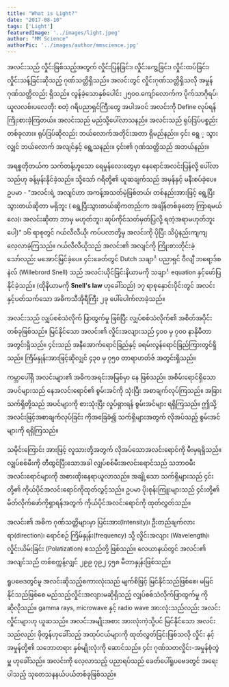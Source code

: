 ```yaml
---
title: "What is Light?"
date: "2017-08-10"
tags: ['Light']
featuredImage: '../images/light.jpeg'
author: "MM Science"
authorPic: '../images/author/mmscience.jpg'
---
```

အလင်းသည် လှိုင်းဖြစ်သည့်အတွက် လှိုင်းပြန်ခြင်း၊ လှိုင်းကွေ့ခြင်း၊ လှိုင်းထပ်ခြင်း၊ လှိုင်းသန့်ခြင်းဆိုသည့် ဂုဏ်သတ္တိရှိသည်။
အလင်းတွင် လှိုင်းဂုဏ်သတ္တိရှိသလို အမှုန်ဂုဏ်သတ္တိလည်း ရှိသည်။ လွန်ခဲ့သောနှစ်ပေါင်း ၂၅၀၀.ကျော်လောက်က ပိုက်သာဂိုရပ်၊ယူလလစ်၊ပလေတိုး စတဲ့ ဂရိပညာရှင်ကြီးတွေ အပါအဝင် အလင်းကို Define လုပ်ရန် ကြိုးစားခဲ့ကြတယ်။ အလင်းသည် မည်သို့ပေါ်လာသနည်။ အလင်းသည် ရုပ်ဒြပ်ပစ္စည်းတစ်ခုလား။ ရုပ်ဒြပ်ဆိုလည်း ဘယ်လောက်အတိုင်းအတာ ရှိမည်နည်း။ ၄င်း ရွေ ့ သွားလျှင် ဘယ်လောက် အလျင်နှင့် ရွေ့သနည်း။ ၄င်း၏ ဂုဏ်သတ္တိသည် အဘယ်နည်း။

အရစ္စတိုတယ်က သက်တန့်ဟူသော ရေမှုန်လေးတွေမှာ နေရောင်အလင်းပြန်လို့ ပေါ်လာသည်ဟု ခန့်မှန်းနိုင်ခဲ့သည်။ သို့သော် ဂရိတို့၏ ယူဆချက်သည် အမှန်နှင့် မနီးစပ်ခဲ့ပေ။ ဥပမာ - "အလင်းရဲ့ အလျင်ဟာ အကန့်အသတ်မဲ့ဖြစ်တယ်၊ တစ်နည်းအားဖြင့် ရွေ့ပြီး သွားတယ်ဆိုတာ မရှိဘူး ( ရွေ့ပြီးသွားတယ်ဆိုကတည်းက အချိန်တစ်ခုတော့ ကြာရမယ်လေ)၊ အလင်းဆိုတာ ဘာမှ မဟုတ်ဘူး၊ ဆုပ်ကိုင်သတ်မှတ်ပြလို့ ရတဲ့အရာမဟုတ်ဘူးပေါ့)" ၁၆ ရာစုတွင် ဂယ်လီလီယို၊ ကပ်ပလာတို့မှ အလင်းကို ပိုပြီး သိပ္ပံနည်းကျကျ လေ့လာခဲ့ကြသည်။ ဂယ်လီလီယိုသည် အလင်း၏ အလျင်ကို ကြိုးစားတိုင်းခဲ့သော်လည်း မအောင်မြင်ခဲ့ပေ။ ၄င်းခေတ်တွင် Dutch သချာင်္ ပညာရှင် ဝီလျီ ဘရော့ဒ်စနဲလ် (Willebrord Snell) သည် အလင်းယိုင်ခြင်းနိယာမကို သချာင်္ equation နှင့်ဖော်ပြနိုင်ခဲ့သည်။ (ထိုနိယာမကို **Snell's law** ဟုခေါ်သည်) ၁၇ ရာစုနှောင်းပိုင်းတွင် အလင်းနှင့်ပတ်သက်သော အဓိကသီအိုရီကြီး ၂ခု ပေါ်ပေါက်လာခဲ့သည်။

အလင်းသည် လျှပ်စစ်သံလိုက် ဖြာထွက်မှု ဖြစ်ပြီး လျှပ်စစ်သံလိုက်၏ အစိတ်အပိုင်းတစ်ခုဖြစ်သည်။
မြင်နိုင်သော အလင်း၏ လှိုင်းအလျားသည် ၄၀၀ မှ ၇၀၀ နာနိုမီတာ အတွင်းရှိသည်။ ၄င်းသည် အနီအောက်ရောင်ခြည်နှင့် ခရမ်းလွန်ရောင်ခြည်ကြားတွင်ရှိသည်။ ကြိမ်နှုန်းအားဖြင့်ဆိုလျှင် ၄၃၀ မှ ၇၅၀ တာရာဟတ်ဇ် အတွင်းရှိသည်။

ကမ္ဘာပေါ်ရှိ အလင်းများ၏ အဓိကအရင်းအမြစ်မှာ နေ ဖြစ်သည်။ အစိမ်းရောင်ရှိသော အပင်များသည် နေအလင်းရောင်၏ စွမ်းအင်ကို သုံးပြီး အစာချက်လုပ်ကြသည်။
အခြားသက်ရှိတို့သည် အပင်များကို စားသုံးပြီး လှုပ်ရှားရန် စွမ်းအင်များ ရရှိကြသည်။ ဤသို့ အလင်းဖြင့်အစာချက်လုပ်ခြင်း ကိုအခြေခံ၍ သက်ရှိများအတွက် လိုအပ်သည့် စွမ်းအင်များကို ရရှိကြသည်။

သမိုင်းကြောင်း အားဖြင့် လူသားတို့အတွက် လိုအပ်သောအလင်းရောင်ကို မီးမှရရှိသည်။ လျှပ်စစ်မီးကို တီထွင်ပြီးသောအခါ လျှပ်စစ်မီးအလင်းရောင်သည် သဘာဝမီးအလင်းရောင်များကို အစားထိုးနေရာယူလာသည်။ အချို့သော သက်ရှိများသည် ၄င်းတို့၏ ကိုယ်ပိုင်အလင်းရောင်ကိုထုတ်လွှင့်သည်။ ဥပမာ ပိုးစုန်းကြူးများသည် ၄င်းတို့၏ မိတ်လိုက်ဖော်ကိုရှာရန်အတွက် ကိုယ်ပိုင်အလင်းရောင်ကို ထုတ်လွှတ်သည်။

အလင်း၏ အဓိက ဂုဏ်သတ္တိများမှာ ပြင်းအား(Intensity)၊ ဦးတည်ချက်လားရာ(direction)၊ ရောင်စဉ် ကြိမ်နှုန်း(frequency) သို့ လှိုင်းအလျား (Wavelength)၊ လှိုင်းယိမ်းခြင်း (Polatization) စသည်တို့ ဖြစ်သည်။
လေယာနယ်တွင် အလင်း၏ အလျင်သည် တစ်စက္ကန့်လျှင် ၂၉၉ ၇၉၂ ၄၅၈ မီတာနှုန်းဖြစ်သည်။

ရူပဗေဒတွင်မူ အလင်းဆိုသည့်စကားလုံးသည် မျက်စိဖြင့် မြင်နိုင်သည်ဖြစ်စေ၊ မမြင်နိုင်သည်ဖြစ်စေ မည်သည့်လှိုင်းအလျားမဆိုရှိသည့် လျှပ်စစ်သံလိုက်ဖြာထွက်မှု ကိုဆိုလိုသည်။
gamma rays, microwave နှင့် radio wave အားလုံးသည်လည်း အလင်းလှိုင်းများဟု ယူဆသည်။
အလင်းအမျိုးအစား အားလုံးကဲ့သို့ပင် မြင်နိုင်သော အလင်းသည်လည်း ဖိုတွန်ဟုခေါ်သည့် အထုပ်ငယ်များကို ထုတ်လွှတ်ခြင်းဖြစ်သလို လှိုင်း နှင့် အမှုန်တို့၏ သဘောတရား နှစ်မျိုးလုံးကို ဆောင်သည်။ ၄င်း ဂုဏ်သတလှိုင်း-အမှုန်စုံတွဲမှူ ဟုခေါ်သည်။ အလင်းကို လေ့လာသည့် ပညာရပ်သည် ခေတ်ပေါ်ရူပဗေဒတွင် အရေးပါသည့် သုတေသနနယ်ပယ်တစ်ခုဖြစ်သည်။

